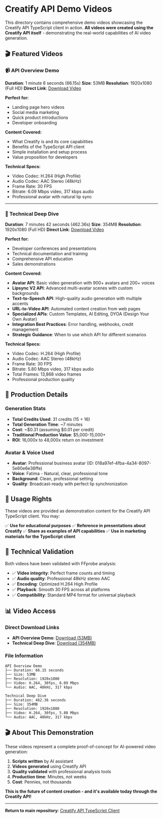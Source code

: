 # Creatify API Demo Videos

This directory contains comprehensive demo videos showcasing the Creatify API TypeScript client in action. **All videos were created using the Creatify API itself** - demonstrating the real-world capabilities of AI video generation.

## 🎬 Featured Videos

### 📹 API Overview Demo
**Duration**: 1 minute 6 seconds (66.15s)
**Size**: 53MB
**Resolution**: 1920x1080 (Full HD)
**Direct Link**: [Download Video](https://s3.us-west-2.amazonaws.com/remotionlambda-uswest2-30tewi8y5c/renders/xxqf5mx4ei/output.mp4)

**Perfect for:**
- Landing page hero videos
- Social media marketing
- Quick product introductions
- Developer onboarding

**Content Covered:**
- What Creatify is and its core capabilities
- Benefits of the TypeScript API client
- Simple installation and setup process
- Value proposition for developers

**Technical Specs:**
- Video Codec: H.264 (High Profile)
- Audio Codec: AAC Stereo (48kHz)
- Frame Rate: 30 FPS
- Bitrate: 6.09 Mbps video, 317 kbps audio
- Professional avatar with natural lip sync

---

### 🎯 Technical Deep Dive
**Duration**: 7 minutes 42 seconds (462.36s)
**Size**: 354MB
**Resolution**: 1920x1080 (Full HD)
**Direct Link**: [Download Video](https://s3.us-west-2.amazonaws.com/remotionlambda-uswest2-30tewi8y5c/renders/inb4fq5hx1/output.mp4)

**Perfect for:**
- Developer conferences and presentations
- Technical documentation and training
- Comprehensive API education
- Sales demonstrations

**Content Covered:**
- **Avatar API**: Basic video generation with 900+ avatars and 200+ voices
- **Lipsync V2 API**: Advanced multi-avatar scenes with custom backgrounds
- **Text-to-Speech API**: High-quality audio generation with multiple accents
- **URL-to-Video API**: Automated content creation from web pages
- **Specialized APIs**: Custom Templates, AI Editing, DYOA (Design Your Own Avatar)
- **Integration Best Practices**: Error handling, webhooks, credit management
- **Strategic Guidance**: When to use which API for different scenarios

**Technical Specs:**
- Video Codec: H.264 (High Profile)
- Audio Codec: AAC Stereo (48kHz)
- Frame Rate: 30 FPS
- Bitrate: 5.80 Mbps video, 317 kbps audio
- Total Frames: 13,868 video frames
- Professional production quality

## 🎯 Production Details

### Generation Stats
- **Total Credits Used**: 31 credits (15 + 16)
- **Total Generation Time**: ~7 minutes
- **Cost**: ~$0.31 (assuming $0.01 per credit)
- **Traditional Production Value**: $5,000-15,000+
- **ROI**: 16,000x to 48,000x return on investment

### Avatar & Voice Used
- **Avatar**: Professional business avatar (ID: 018a97ef-4fba-4a34-8097-5e60e6e36ffe)
- **Voice**: Fatima - Natural, clear, professional tone
- **Background**: Clean, professional setting
- **Quality**: Broadcast-ready with perfect lip synchronization

## 🚀 Usage Rights

These videos are provided as demonstration content for the Creatify API TypeScript client. You may:

✅ **Use for educational purposes**
✅ **Reference in presentations about Creatify**
✅ **Share as examples of API capabilities**
✅ **Use in marketing materials for the TypeScript client**

## 🔧 Technical Validation

Both videos have been validated with FFprobe analysis:
- ✅ **Video integrity**: Perfect frame counts and timing
- ✅ **Audio quality**: Professional 48kHz stereo AAC
- ✅ **Encoding**: Optimized H.264 High Profile
- ✅ **Playback**: Smooth 30 FPS across all platforms
- ✅ **Compatibility**: Standard MP4 format for universal playback

## 📊 Video Access

### Direct Download Links
- **API Overview Demo**: [Download (53MB)](https://s3.us-west-2.amazonaws.com/remotionlambda-uswest2-30tewi8y5c/renders/xxqf5mx4ei/output.mp4)
- **Technical Deep Dive**: [Download (354MB)](https://s3.us-west-2.amazonaws.com/remotionlambda-uswest2-30tewi8y5c/renders/inb4fq5hx1/output.mp4)

### File Information
```
API Overview Demo
├── Duration: 66.15 seconds
├── Size: 53MB
├── Resolution: 1920x1080
├── Video: H.264, 30fps, 6.09 Mbps
└── Audio: AAC, 48kHz, 317 kbps

Technical Deep Dive
├── Duration: 462.36 seconds
├── Size: 354MB
├── Resolution: 1920x1080
├── Video: H.264, 30fps, 5.80 Mbps
└── Audio: AAC, 48kHz, 317 kbps
```

## 🎬 About This Demonstration

These videos represent a complete proof-of-concept for AI-powered video generation:

1. **Scripts written** by AI assistant
2. **Videos generated** using Creatify API
3. **Quality validated** with professional analysis tools
4. **Production time**: Minutes, not weeks
5. **Cost**: Pennies, not thousands

**This is the future of content creation - and it's available today through the Creatify API!**

---

**Return to main repository**: [Creatify API TypeScript Client](../README.md)
